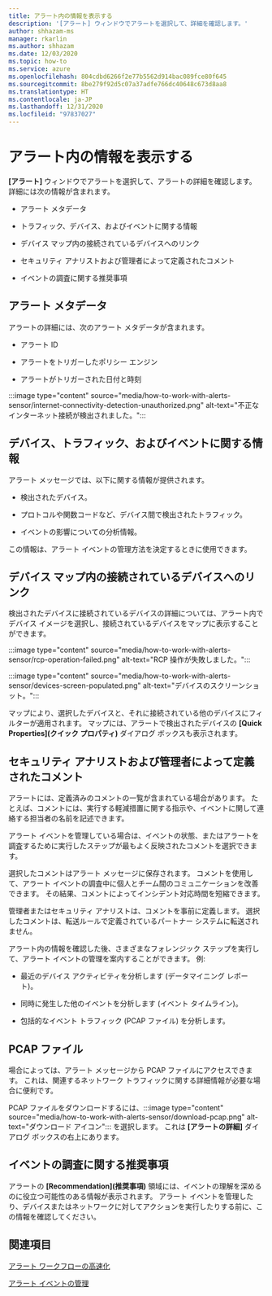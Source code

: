 ```yaml
---
title: アラート内の情報を表示する
description: '[アラート] ウィンドウでアラートを選択して、詳細を確認します。'
author: shhazam-ms
manager: rkarlin
ms.author: shhazam
ms.date: 12/03/2020
ms.topic: how-to
ms.service: azure
ms.openlocfilehash: 804cdbd6266f2e77b5562d914bac089fce80f645
ms.sourcegitcommit: 8be279f92d5c07a37adfe766dc40648c673d8aa8
ms.translationtype: HT
ms.contentlocale: ja-JP
ms.lasthandoff: 12/31/2020
ms.locfileid: "97837027"
---
```

# <a name="view-information-in-alerts"></a>アラート内の情報を表示する

**[アラート]** ウィンドウでアラートを選択して、アラートの詳細を確認します。 詳細には次の情報が含まれます。

- アラート メタデータ

- トラフィック、デバイス、およびイベントに関する情報

- デバイス マップ内の接続されているデバイスへのリンク

- セキュリティ アナリストおよび管理者によって定義されたコメント

- イベントの調査に関する推奨事項

## <a name="alert-metadata"></a>アラート メタデータ

アラートの詳細には、次のアラート メタデータが含まれます。

  - アラート ID

  - アラートをトリガーしたポリシー エンジン

  - アラートがトリガーされた日付と時刻

:::image type="content" source="media/how-to-work-with-alerts-sensor/internet-connectivity-detection-unauthorized.png" alt-text="不正なインターネット接続が検出されました。":::

## <a name="information-about-devices-traffic-and-the-event"></a>デバイス、トラフィック、およびイベントに関する情報

アラート メッセージでは、以下に関する情報が提供されます。

  - 検出されたデバイス。

  - プロトコルや関数コードなど、デバイス間で検出されたトラフィック。

  - イベントの影響についての分析情報。

この情報は、アラート イベントの管理方法を決定するときに使用できます。

## <a name="links-to-connected-devices-in-the-device-map"></a>デバイス マップ内の接続されているデバイスへのリンク

検出されたデバイスに接続されているデバイスの詳細については、アラート内でデバイス イメージを選択し、接続されているデバイスをマップに表示することができます。

:::image type="content" source="media/how-to-work-with-alerts-sensor/rcp-operation-failed.png" alt-text="RCP 操作が失敗しました。":::

:::image type="content" source="media/how-to-work-with-alerts-sensor/devices-screen-populated.png" alt-text="デバイスのスクリーンショット。":::

マップにより、選択したデバイスと、それに接続されている他のデバイスにフィルターが適用されます。 マップには、アラートで検出されたデバイスの **[Quick Properties]\(クイック プロパティ\)** ダイアログ ボックスも表示されます。

## <a name="comments-defined-by-security-analysts-and-administrators"></a>セキュリティ アナリストおよび管理者によって定義されたコメント 

アラートには、定義済みのコメントの一覧が含まれている場合があります。 たとえば、コメントには、実行する軽減措置に関する指示や、イベントに関して連絡する担当者の名前を記述できます。

アラート イベントを管理している場合は、イベントの状態、またはアラートを調査するために実行したステップが最もよく反映されたコメントを選択できます。

選択したコメントはアラート メッセージに保存されます。 コメントを使用して、アラート イベントの調査中に個人とチーム間のコミュニケーションを改善できます。 その結果、コメントによってインシデント対応時間を短縮できます。

管理者またはセキュリティ アナリストは、コメントを事前に定義します。 選択したコメントは、転送ルールで定義されているパートナー システムに転送されません。

アラート内の情報を確認した後、さまざまなフォレンジック ステップを実行して、アラート イベントの管理を案内することができます。 例:

- 最近のデバイス アクティビティを分析します (データマイニング レポート)。 

- 同時に発生した他のイベントを分析します (イベント タイムライン)。 

- 包括的なイベント トラフィック (PCAP ファイル) を分析します。

## <a name="pcap-files"></a>PCAP ファイル

場合によっては、アラート メッセージから PCAP ファイルにアクセスできます。 これは、関連するネットワーク トラフィックに関する詳細情報が必要な場合に便利です。

PCAP ファイルをダウンロードするには、:::image type="content" source="media/how-to-work-with-alerts-sensor/download-pcap.png" alt-text="ダウンロード アイコン"::: を選択します。 これは **[アラートの詳細]** ダイアログ ボックスの右上にあります。

## <a name="recommendations-for-investigating-an-event"></a>イベントの調査に関する推奨事項 

アラートの **[Recommendation]\(推奨事項\)** 領域には、イベントの理解を深めるのに役立つ可能性のある情報が表示されます。 アラート イベントを管理したり、デバイスまたはネットワークに対してアクションを実行したりする前に、この情報を確認してください。

## <a name="see-also"></a>関連項目

[アラート ワークフローの高速化](how-to-accelerate-alert-incident-response.md)

[アラート イベントの管理](how-to-manage-the-alert-event.md)
